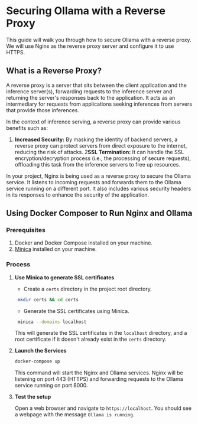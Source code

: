 # Securing Ollama with a Reverse Proxy

This guide will walk you through how to secure Ollama with a reverse proxy. We will use Nginx as the reverse proxy server and configure it to use HTTPS.

## What is a Reverse Proxy?

A reverse proxy is a server that sits between the client application and the inference server(s), forwarding requests to the inference server and returning the server's responses back to the application. It acts as an intermediary for requests from applications seeking inferences from servers that provide those inferences.

In the context of inference serving, a reverse proxy can provide various benefits such as:

1. **Increased Security:** By masking the identity of backend servers, a reverse proxy can protect servers from direct exposure to the internet, reducing the risk of attacks.
2**SSL Termination:** It can handle the SSL encryption/decryption process (i.e., the processing of secure requests), offloading this task from the inference servers to free up resources.


In your project, Nginx is being used as a reverse proxy to secure the Ollama service. It listens to incoming requests and forwards them to the Ollama service running on a different port. It also includes various security headers in its responses to enhance the security of the application.

## Using Docker Composer to Run Nginx and Ollama

### Prerequisites

1. Docker and Docker Compose installed on your machine.
2. [Minica](https://github.com/jsha/minica) installed on your machine.

### Process

1. **Use Minica to generate SSL certificates**
    
    - Create a `certs` directory in the project root directory.
    
   ```bash
    mkdir certs && cd certs
   ```
   - Generate the SSL certificates using Minica.
    
   ```bash
    minica --domains localhost
   ```
   
    This will generate the SSL certificates in the `localhost` directory, and a root certificate if it doesn't already exist in the `certs` directory.


2. **Launch the Services**
 
    ```bash
   docker-compose up
   ```
   
    This command will start the Nginx and Ollama services. Nginx will be listening on port 443 (HTTPS) and forwarding requests to the Ollama service running on port 8000.

3. **Test the setup**
    
    Open a web browser and navigate to `https://localhost`. You should see a webpage with the message `Ollama is running`.


